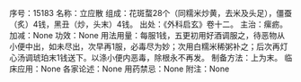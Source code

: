 序号：15183
名称：立应散
组成：花斑蝥28个（同糯米炒黄，去米及头足），僵蚕（炙）4钱，黑丑（炒，头末）4钱。
出处：《外科启玄》卷十二。
主治：瘰疬。
加减：None
功效：None
用法用量：每服1钱，五更初用好酒调服之，待恶物从小便中出，如未尽出，次早再1服，必毒尽为妙；次用白糯米稀粥补之；后次再灯心汤调琥珀末1钱送下。以涤小便内恶毒，除根永不再发。
制备方法：上为末。
临床应用：None
各家论述：None
用药禁忌：None
附注：None
